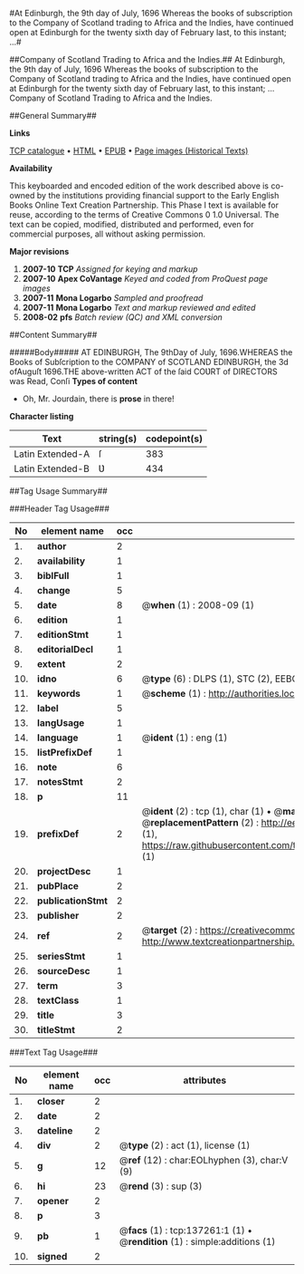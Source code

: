 #At Edinburgh, the 9th day of July, 1696 Whereas the books of subscription to the Company of Scotland trading to Africa and the Indies, have continued open at Edinburgh for the twenty sixth day of February last, to this instant; ...#

##Company of Scotland Trading to Africa and the Indies.##
At Edinburgh, the 9th day of July, 1696 Whereas the books of subscription to the Company of Scotland trading to Africa and the Indies, have continued open at Edinburgh for the twenty sixth day of February last, to this instant; ...
Company of Scotland Trading to Africa and the Indies.

##General Summary##

**Links**

[TCP catalogue](http://www.ota.ox.ac.uk/tcp/)  • 
[HTML](http://tei.it.ox.ac.uk/tcp/Texts-HTML/free/A80/A80264.html)  • 
[EPUB](http://tei.it.ox.ac.uk/tcp/Texts-EPUB/free/A80/A80264.epub) • 
[Page images (Historical Texts)](https://data.historicaltexts.jisc.ac.uk/view?pubId=eebo-99900074e&pageId=eebo-99900074e-137261-1)

**Availability**

This keyboarded and encoded edition of the
	       work described above is co-owned by the institutions
	       providing financial support to the Early English Books
	       Online Text Creation Partnership. This Phase I text is
	       available for reuse, according to the terms of Creative
	       Commons 0 1.0 Universal. The text can be copied,
	       modified, distributed and performed, even for
	       commercial purposes, all without asking permission.

**Major revisions**

1. __2007-10__ __TCP__ *Assigned for keying and markup*
1. __2007-10__ __Apex CoVantage__ *Keyed and coded from ProQuest page images*
1. __2007-11__ __Mona Logarbo__ *Sampled and proofread*
1. __2007-11__ __Mona Logarbo__ *Text and markup reviewed and edited*
1. __2008-02__ __pfs__ *Batch review (QC) and XML conversion*

##Content Summary##

#####Body#####
AT EDINBURGH, The 9thDay of July, 1696.WHEREAS the Books of Subſcription to the COMPANY of SCOTLAND EDINBURGH, the 3d ofAuguſt 1696.THE above-written ACT of the ſaid COƲRT of DIRECTORS was Read, Conſi
**Types of content**

  * Oh, Mr. Jourdain, there is **prose** in there!

**Character listing**


|Text|string(s)|codepoint(s)|
|---|---|---|
|Latin Extended-A|ſ|383|
|Latin Extended-B|Ʋ|434|

##Tag Usage Summary##

###Header Tag Usage###

|No|element name|occ|attributes|
|---|---|---|---|
|1.|__author__|2||
|2.|__availability__|1||
|3.|__biblFull__|1||
|4.|__change__|5||
|5.|__date__|8| @__when__ (1) : 2008-09 (1)|
|6.|__edition__|1||
|7.|__editionStmt__|1||
|8.|__editorialDecl__|1||
|9.|__extent__|2||
|10.|__idno__|6| @__type__ (6) : DLPS (1), STC (2), EEBO-CITATION (1), PROQUEST (1), VID (1)|
|11.|__keywords__|1| @__scheme__ (1) : http://authorities.loc.gov/ (1)|
|12.|__label__|5||
|13.|__langUsage__|1||
|14.|__language__|1| @__ident__ (1) : eng (1)|
|15.|__listPrefixDef__|1||
|16.|__note__|6||
|17.|__notesStmt__|2||
|18.|__p__|11||
|19.|__prefixDef__|2| @__ident__ (2) : tcp (1), char (1)  •  @__matchPattern__ (2) : ([0-9\-]+):([0-9IVX]+) (1), (.+) (1)  •  @__replacementPattern__ (2) : http://eebo.chadwyck.com/downloadtiff?vid=$1&page=$2 (1), https://raw.githubusercontent.com/textcreationpartnership/Texts/master/tcpchars.xml#$1 (1)|
|20.|__projectDesc__|1||
|21.|__pubPlace__|2||
|22.|__publicationStmt__|2||
|23.|__publisher__|2||
|24.|__ref__|2| @__target__ (2) : https://creativecommons.org/publicdomain/zero/1.0/ (1), http://www.textcreationpartnership.org/docs/. (1)|
|25.|__seriesStmt__|1||
|26.|__sourceDesc__|1||
|27.|__term__|3||
|28.|__textClass__|1||
|29.|__title__|3||
|30.|__titleStmt__|2||


###Text Tag Usage###

|No|element name|occ|attributes|
|---|---|---|---|
|1.|__closer__|2||
|2.|__date__|2||
|3.|__dateline__|2||
|4.|__div__|2| @__type__ (2) : act (1), license (1)|
|5.|__g__|12| @__ref__ (12) : char:EOLhyphen (3), char:V (9)|
|6.|__hi__|23| @__rend__ (3) : sup (3)|
|7.|__opener__|2||
|8.|__p__|3||
|9.|__pb__|1| @__facs__ (1) : tcp:137261:1 (1)  •  @__rendition__ (1) : simple:additions (1)|
|10.|__signed__|2||
